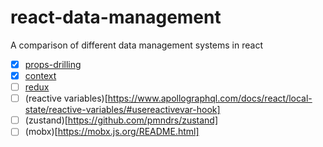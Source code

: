 # react-data-management

A comparison of different data management systems in react

- [x] [props-drilling](./props-drilling)
- [x] [context](./context)
- [ ] [redux](./redux)
- [ ] (reactive variables)[https://www.apollographql.com/docs/react/local-state/reactive-variables/#usereactivevar-hook]
- [ ] (zustand)[https://github.com/pmndrs/zustand]
- [ ] (mobx)[https://mobx.js.org/README.html]
